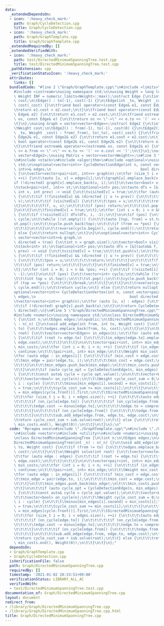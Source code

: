 ```yaml
---
data:
  _extendedDependsOn:
  - icon: ':heavy_check_mark:'
    path: Graph/CycleDetection.cpp
    title: Graph/CycleDetection.cpp
  - icon: ':heavy_check_mark:'
    path: Graph/GraphTemplate.cpp
    title: Graph/GraphTemplate.cpp
  _extendedRequiredBy: []
  _extendedVerifiedWith:
  - icon: ':heavy_check_mark:'
    path: test/DirectedMinimumSpanningTree.test.cpp
    title: test/DirectedMinimumSpanningTree.test.cpp
  _pathExtension: cpp
  _verificationStatusIcon: ':heavy_check_mark:'
  attributes:
    links: []
  bundledCode: "#line 2 \"Graph/GraphTemplate.cpp\"\n#include <limits>\n#include <vector>\n\
    #include <iostream>\nusing namespace std;\n\nusing Weight = long long;\nconstexpr\
    \ Weight INF = numeric_limits<Weight>::max();\nstruct Edge {\n\tint to;\n\tWeight\
    \ cost;\n\tEdge() : to(-1), cost(-1) {}\n\tEdge(int _to, Weight _cost = 1) : to(_to),\
    \ cost(_cost) {}\n\tfriend bool operator<(const Edge& e1, const Edge& e2) {\n\t\
    \treturn e1.cost < e2.cost;\n\t}\n\tfriend bool operator>(const Edge& e1, const\
    \ Edge& e2) {\n\t\treturn e1.cost > e2.cost;\n\t}\n\tfriend ostream& operator<<(ostream&\
    \ os, const Edge& e) {\n\t\treturn os << \"->\" << e.to << '(' << e.cost << ')';\n\
    \t}\n};\nusing Graph = vector<vector<Edge>>;\nstruct Edge2 {\n\tint from, to;\n\
    \tWeight cost;\n\tEdge2() : from(-1), to(-1), cost(0) {}\n\tEdge2(int _from, int\
    \ _to, Weight _cost) : from(_from), to(_to), cost(_cost) {}\n\tfriend bool operator<(const\
    \ Edge2& e1, const Edge2& e2) {\n\t\treturn e1.cost < e2.cost;\n\t}\n\tfriend\
    \ bool operator>(const Edge2& e1, const Edge2& e2) {\n\t\treturn e1.cost > e2.cost;\n\
    \t}\n\tfriend ostream& operator<<(ostream& os, const Edge2& e) {\n\t\treturn os\
    \ << e.from << \"->\" << e.to << '(' << e.cost << ')';\n\t}\n};\nusing Edges =\
    \ vector<Edge2>;\nusing Matrix = vector<vector<Weight>>;\n#line 3 \"Graph/CycleDetection.cpp\"\
    \n#include <stack>\n#include <algorithm>\n#include <optional>\nusing namespace\
    \ std;\n\noptional<vector<int>> CycleDetectionEdge(int n, const vector<pair<int,\
    \ int>>& edges,\n                                         bool directed = true)\
    \ {\n\tvector<vector<pair<int, int>>> graph(n);\n\tfor (size_t i = 0; i < edges.size();\
    \ ++i) {\n\t\tauto [u, v] = edges[i];\n\t\tgraph[u].emplace_back(v, i);\n\t\t\
    if (!directed) graph[v].emplace_back(u, i);\n\t}\n\tvector<bool> visited(n), finished(n);\n\
    \tstack<pair<int, int>> st;\n\toptional<int> pos;\n\tauto dfs = [&](auto&& f,\
    \ int v, int prev) -> void {\n\t\tvisited[v] = true;\n\t\tfor (auto [u, i] : graph[v])\
    \ {\n\t\t\tif (!finished[u] && (directed || u != prev)) {\n\t\t\t\tst.emplace(i,\
    \ v);\n\t\t\t\tif (visited[u]) {\n\t\t\t\t\tpos = u;\n\t\t\t\t\treturn;\n\t\t\t\
    \t}\n\t\t\t\tf(f, u, v);\n\t\t\t\tif (pos) return;\n\t\t\t\tst.pop();\n\t\t\t\
    }\n\t\t}\n\t\tfinished[v] = true;\n\t};\n\tfor (int i = 0; i < n && !pos; ++i)\
    \ {\n\t\tif (!visited[i]) dfs(dfs, i, -1);\n\t}\n\n\tif (pos) {\n\t\tvector<int>\
    \ cycle;\n\t\twhile (!st.empty()) {\n\t\t\tauto [top, from] = st.top();\n\t\t\t\
    st.pop();\n\t\t\tcycle.push_back(top);\n\t\t\tif (from == *pos) {\n\t\t\t\tbreak;\n\
    \t\t\t}\n\t\t}\n\t\treverse(cycle.begin(), cycle.end());\n\t\treturn cycle;\n\t\
    } else {\n\t\treturn nullopt;\n\t}\n}\n\noptional<vector<int>> CycleDetectionVertex(const\
    \ vector<vector<int>>& graph,\n                                           bool\
    \ directed = true) {\n\tint n = graph.size();\n\tvector<bool> visited(n), finished(n);\n\
    \tstack<int> st;\n\toptional<int> pos;\n\tauto dfs = [&](auto&& f, int v, int\
    \ prev) -> void {\n\t\tvisited[v] = true;\n\t\tst.push(v);\n\t\tfor (int u : graph[v])\
    \ {\n\t\t\tif (!finished[u] && (directed || u != prev)) {\n\t\t\t\tif (visited[u])\
    \ {\n\t\t\t\t\tpos = u;\n\t\t\t\t\treturn;\n\t\t\t\t}\n\t\t\t\tf(f, u, v);\n\t\
    \t\t\tif (pos) return;\n\t\t\t}\n\t\t}\n\t\tfinished[v] = true;\n\t\tst.pop();\n\
    \t};\n\tfor (int i = 0; i < n && !pos; ++i) {\n\t\tif (!visited[i]) dfs(dfs, i,\
    \ -1);\n\t}\n\n\tif (pos) {\n\t\tvector<int> cycle;\n\t\twhile (!st.empty()) {\n\
    \t\t\tint top = st.top();\n\t\t\tst.pop();\n\t\t\tcycle.push_back(top);\n\t\t\t\
    if (top == *pos) {\n\t\t\t\tbreak;\n\t\t\t}\n\t\t}\n\t\treverse(cycle.begin(),\
    \ cycle.end());\n\t\treturn cycle;\n\t} else {\n\t\treturn nullopt;\n\t}\n}\n\n\
    optional<vector<int>> CycleDetectionVertex(int n, const vector<pair<int, int>>&\
    \ edges,\n                                           bool directed = true) {\n\
    \tvector<vector<int>> graph(n);\n\tfor (auto [u, v] : edges) {\n\t\tgraph[u].push_back(v);\n\
    \t\tif (!directed) graph[v].push_back(u);\n\t}\n\treturn CycleDetectionVertex(graph,\
    \ directed);\n}\n#line 5 \"Graph/DirectedMinimumSpanningTree.cpp\"\n#include <utility>\n\
    #include <numeric>\nusing namespace std;\n\nclass DirectedMinimumSpanningTree\
    \ {\n\tint n;\n\tEdges edges;\n\npublic:\n\tDirectedMinimumSpanningTree(int _n)\
    \ : n(_n) {}\n\tvoid add_edge(int from, int to, Weight cost) {\n\t\tif (from !=\
    \ to) {\n\t\t\tedges.emplace_back(from, to, cost);\n\t\t}\n\t}\n\tWeight solve(int\
    \ root) {\n\t\tvector<vector<Edge>> in_edges(n);\n\t\tfor (auto edge : edges)\
    \ {\n\t\t\tif (root != edge.to) {\n\t\t\t\tin_edges[edge.to].emplace_back(edge.from,\
    \ edge.cost);\n\t\t\t}\n\t\t}\n\n\t\tvector<pair<int, int>> min_edges;\n\t\tvector<Weight>\
    \ min_costs;\n\t\tfor (int i = 0; i < n; ++i) {\n\t\t\tif (in_edges[i].empty())\
    \ continue;\n\t\t\tpair<int, int> min_edge;\n\t\t\tWeight min_cost = INF;\n\t\t\
    \tfor (auto edge : in_edges[i]) {\n\t\t\t\tif (min_cost > edge.cost) {\n\t\t\t\
    \t\tmin_edge = pair(edge.to, i);\n\t\t\t\t\tmin_cost = edge.cost;\n\t\t\t\t}\n\
    \t\t\t}\n\t\t\tmin_edges.push_back(min_edge);\n\t\t\tmin_costs.push_back(min_cost);\n\
    \t\t}\n\n\t\tif (auto cycle_opt = CycleDetectionEdge(n, min_edges); cycle_opt)\
    \ {\n\t\t\tconst auto& cycle = cycle_opt.value();\n\n\t\t\tvector<Weight> minus(n);\n\
    \t\t\tvector<bool> on_cycle(n);\n\t\t\tWeight cycle_cost_sum = 0;\n\t\t\tfor (int\
    \ i : cycle) {\n\t\t\t\tminus[min_edges[i].second] = min_costs[i];\n\t\t\t\ton_cycle[min_edges[i].first]\
    \ = true;\n\t\t\t\tcycle_cost_sum += min_costs[i];\n\t\t\t}\n\n\t\t\tint compressed_vertex\
    \ = min_edges[cycle.front()].first;\n\t\t\tDirectedMinimumSpanningTree sub(n);\n\
    \t\t\tfor (size_t i = 0; i < edges.size(); ++i) {\n\t\t\t\tauto edge = edges[i];\n\
    \t\t\t\tif (on_cycle[edge.to]) {\n\t\t\t\t\tif (on_cycle[edge.from]) continue;\n\
    \t\t\t\t\tedge.cost -= minus[edge.to];\n\t\t\t\t\tedge.to = compressed_vertex;\n\
    \t\t\t\t}\n\t\t\t\tif (on_cycle[edge.from]) {\n\t\t\t\t\tedge.from = compressed_vertex;\n\
    \t\t\t\t}\n\t\t\t\tsub.add_edge(edge.from, edge.to, edge.cost);\n\t\t\t}\n\t\t\
    \treturn cycle_cost_sum + sub.solve(root);\n\t\t} else {\n\t\t\treturn accumulate(min_costs.begin(),\
    \ min_costs.end(), Weight(0));\n\t\t}\n\t}\n};\n"
  code: "#pragma once\n#include \"./GraphTemplate.cpp\"\n#include \"./Graph/CycleDetection.cpp\"\
    \n#include <vector>\n#include <utility>\n#include <numeric>\nusing namespace std;\n\
    \nclass DirectedMinimumSpanningTree {\n\tint n;\n\tEdges edges;\n\npublic:\n\t\
    DirectedMinimumSpanningTree(int _n) : n(_n) {}\n\tvoid add_edge(int from, int\
    \ to, Weight cost) {\n\t\tif (from != to) {\n\t\t\tedges.emplace_back(from, to,\
    \ cost);\n\t\t}\n\t}\n\tWeight solve(int root) {\n\t\tvector<vector<Edge>> in_edges(n);\n\
    \t\tfor (auto edge : edges) {\n\t\t\tif (root != edge.to) {\n\t\t\t\tin_edges[edge.to].emplace_back(edge.from,\
    \ edge.cost);\n\t\t\t}\n\t\t}\n\n\t\tvector<pair<int, int>> min_edges;\n\t\tvector<Weight>\
    \ min_costs;\n\t\tfor (int i = 0; i < n; ++i) {\n\t\t\tif (in_edges[i].empty())\
    \ continue;\n\t\t\tpair<int, int> min_edge;\n\t\t\tWeight min_cost = INF;\n\t\t\
    \tfor (auto edge : in_edges[i]) {\n\t\t\t\tif (min_cost > edge.cost) {\n\t\t\t\
    \t\tmin_edge = pair(edge.to, i);\n\t\t\t\t\tmin_cost = edge.cost;\n\t\t\t\t}\n\
    \t\t\t}\n\t\t\tmin_edges.push_back(min_edge);\n\t\t\tmin_costs.push_back(min_cost);\n\
    \t\t}\n\n\t\tif (auto cycle_opt = CycleDetectionEdge(n, min_edges); cycle_opt)\
    \ {\n\t\t\tconst auto& cycle = cycle_opt.value();\n\n\t\t\tvector<Weight> minus(n);\n\
    \t\t\tvector<bool> on_cycle(n);\n\t\t\tWeight cycle_cost_sum = 0;\n\t\t\tfor (int\
    \ i : cycle) {\n\t\t\t\tminus[min_edges[i].second] = min_costs[i];\n\t\t\t\ton_cycle[min_edges[i].first]\
    \ = true;\n\t\t\t\tcycle_cost_sum += min_costs[i];\n\t\t\t}\n\n\t\t\tint compressed_vertex\
    \ = min_edges[cycle.front()].first;\n\t\t\tDirectedMinimumSpanningTree sub(n);\n\
    \t\t\tfor (size_t i = 0; i < edges.size(); ++i) {\n\t\t\t\tauto edge = edges[i];\n\
    \t\t\t\tif (on_cycle[edge.to]) {\n\t\t\t\t\tif (on_cycle[edge.from]) continue;\n\
    \t\t\t\t\tedge.cost -= minus[edge.to];\n\t\t\t\t\tedge.to = compressed_vertex;\n\
    \t\t\t\t}\n\t\t\t\tif (on_cycle[edge.from]) {\n\t\t\t\t\tedge.from = compressed_vertex;\n\
    \t\t\t\t}\n\t\t\t\tsub.add_edge(edge.from, edge.to, edge.cost);\n\t\t\t}\n\t\t\
    \treturn cycle_cost_sum + sub.solve(root);\n\t\t} else {\n\t\t\treturn accumulate(min_costs.begin(),\
    \ min_costs.end(), Weight(0));\n\t\t}\n\t}\n};"
  dependsOn:
  - Graph/GraphTemplate.cpp
  - Graph/CycleDetection.cpp
  isVerificationFile: false
  path: Graph/DirectedMinimumSpanningTree.cpp
  requiredBy: []
  timestamp: '2021-01-02 20:33:51+09:00'
  verificationStatus: LIBRARY_ALL_AC
  verifiedWith:
  - test/DirectedMinimumSpanningTree.test.cpp
documentation_of: Graph/DirectedMinimumSpanningTree.cpp
layout: document
redirect_from:
- /library/Graph/DirectedMinimumSpanningTree.cpp
- /library/Graph/DirectedMinimumSpanningTree.cpp.html
title: Graph/DirectedMinimumSpanningTree.cpp
---
```

